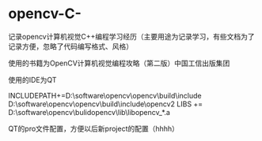 # opencv-C-
记录opencv计算机视觉C++编程学习经历（主要用途为记录学习，有些文档为了记录方便，忽略了代码编写格式、风格）

使用的书籍为OpenCV计算机视觉编程攻略（第二版）中国工信出版集团

使用的IDE为QT

INCLUDEPATH+=D:\software\opencv\opencv\build\include
             D:\software\opencv\opencv\build\include\opencv2
LIBS += D:\software\opencv\bulidopencv\lib\libopencv_*.a

QT的pro文件配置，方便以后新project的配置（hhhh）
